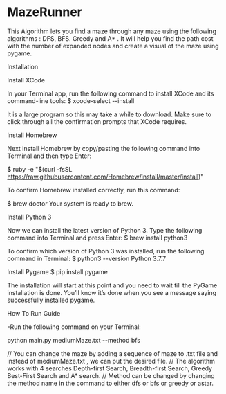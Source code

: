 # MazeRunner
This Algorithm lets you find a maze through any maze using the following algorithms : DFS, BFS. Greedy and A* .
It will help you find the path cost with the number of expanded nodes and create a visual of the maze using pygame.


Installation

  Install XCode
  
In your Terminal app, run the following command to install XCode and its command-line tools:
$ xcode-select --install

It is a large program so this may take a while to download. Make sure to click through all the confirmation prompts that XCode requires.

Install Homebrew

Next install Homebrew by copy/pasting the following command into Terminal and then type Enter:

$ ruby -e "$(curl -fsSL https://raw.githubusercontent.com/Homebrew/install/master/install)"

To confirm Homebrew installed correctly, run this command:

$ brew doctor
Your system is ready to brew.

Install Python 3

Now we can install the latest version of Python 3. Type the following command into Terminal and press Enter:
$ brew install python3

To confirm which version of Python 3 was installed, run the following command in Terminal:
$ python3 --version
Python 3.7.7

Install Pygame
$ pip install pygame

The installation will start at this point and you need to wait till the PyGame installation is done. You’ll know it’s done when you see a message  saying successfully installed pygame.

How To Run Guide

-Run the following command on your Terminal:

python main.py mediumMaze.txt --method bfs

// You can change the maze by adding a sequence of maze to .txt file and instead of mediumMaze.txt , we can put the desired file.
// The algorithm works with 4 searches Depth-first Search, Breadth-first Search, Greedy Best-First Search and A* search.
// Method can be changed by changing the method name in the command to either dfs or bfs or greedy or astar.
